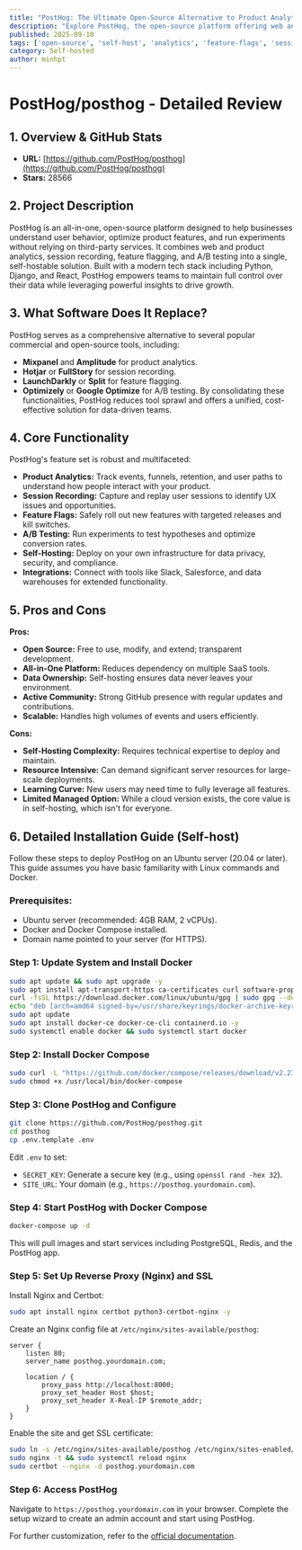 ```yaml
---
title: "PostHog: The Ultimate Open-Source Alternative to Product Analytics and A/B Testing"
description: "Explore PostHog, the open-source platform offering web analytics, session recording, feature flagging, and A/B testing that you can self-host for free."
published: 2025-09-10
tags: ['open-source', 'self-host', 'analytics', 'feature-flags', 'session-recording', 'a-b-testing', 'docker', 'python', 'react']
category: Self-hosted
author: minhpt
---
```


# PostHog/posthog - Detailed Review

## 1. Overview & GitHub Stats
- **URL:** [https://github.com/PostHog/posthog](https://github.com/PostHog/posthog)
- **Stars:** 28566

## 2. Project Description
PostHog is an all-in-one, open-source platform designed to help businesses understand user behavior, optimize product features, and run experiments without relying on third-party services. It combines web and product analytics, session recording, feature flagging, and A/B testing into a single, self-hostable solution. Built with a modern tech stack including Python, Django, and React, PostHog empowers teams to maintain full control over their data while leveraging powerful insights to drive growth.

## 3. What Software Does It Replace?
PostHog serves as a comprehensive alternative to several popular commercial and open-source tools, including:
- **Mixpanel** and **Amplitude** for product analytics.
- **Hotjar** or **FullStory** for session recording.
- **LaunchDarkly** or **Split** for feature flagging.
- **Optimizely** or **Google Optimize** for A/B testing.
By consolidating these functionalities, PostHog reduces tool sprawl and offers a unified, cost-effective solution for data-driven teams.

## 4. Core Functionality
PostHog's feature set is robust and multifaceted:
- **Product Analytics:** Track events, funnels, retention, and user paths to understand how people interact with your product.
- **Session Recording:** Capture and replay user sessions to identify UX issues and opportunities.
- **Feature Flags:** Safely roll out new features with targeted releases and kill switches.
- **A/B Testing:** Run experiments to test hypotheses and optimize conversion rates.
- **Self-Hosting:** Deploy on your own infrastructure for data privacy, security, and compliance.
- **Integrations:** Connect with tools like Slack, Salesforce, and data warehouses for extended functionality.

## 5. Pros and Cons
**Pros:**
- **Open Source:** Free to use, modify, and extend; transparent development.
- **All-in-One Platform:** Reduces dependency on multiple SaaS tools.
- **Data Ownership:** Self-hosting ensures data never leaves your environment.
- **Active Community:** Strong GitHub presence with regular updates and contributions.
- **Scalable:** Handles high volumes of events and users efficiently.

**Cons:**
- **Self-Hosting Complexity:** Requires technical expertise to deploy and maintain.
- **Resource Intensive:** Can demand significant server resources for large-scale deployments.
- **Learning Curve:** New users may need time to fully leverage all features.
- **Limited Managed Option:** While a cloud version exists, the core value is in self-hosting, which isn't for everyone.

## 6. Detailed Installation Guide (Self-host)
Follow these steps to deploy PostHog on an Ubuntu server (20.04 or later). This guide assumes you have basic familiarity with Linux commands and Docker.

### Prerequisites:
- Ubuntu server (recommended: 4GB RAM, 2 vCPUs).
- Docker and Docker Compose installed.
- Domain name pointed to your server (for HTTPS).

### Step 1: Update System and Install Docker
```bash
sudo apt update && sudo apt upgrade -y
sudo apt install apt-transport-https ca-certificates curl software-properties-common -y
curl -fsSL https://download.docker.com/linux/ubuntu/gpg | sudo gpg --dearmor -o /usr/share/keyrings/docker-archive-keyring.gpg
echo "deb [arch=amd64 signed-by=/usr/share/keyrings/docker-archive-keyring.gpg] https://download.docker.com/linux/ubuntu $(lsb_release -cs) stable" | sudo tee /etc/apt/sources.list.d/docker.list > /dev/null
sudo apt update
sudo apt install docker-ce docker-ce-cli containerd.io -y
sudo systemctl enable docker && sudo systemctl start docker
```

### Step 2: Install Docker Compose
```bash
sudo curl -L "https://github.com/docker/compose/releases/download/v2.23.0/docker-compose-$(uname -s)-$(uname -m)" -o /usr/local/bin/docker-compose
sudo chmod +x /usr/local/bin/docker-compose
```

### Step 3: Clone PostHog and Configure
```bash
git clone https://github.com/PostHog/posthog.git
cd posthog
cp .env.template .env
```
Edit `.env` to set:
- `SECRET_KEY`: Generate a secure key (e.g., using `openssl rand -hex 32`).
- `SITE_URL`: Your domain (e.g., `https://posthog.yourdomain.com`).

### Step 4: Start PostHog with Docker Compose
```bash
docker-compose up -d
```
This will pull images and start services including PostgreSQL, Redis, and the PostHog app.

### Step 5: Set Up Reverse Proxy (Nginx) and SSL
Install Nginx and Certbot:
```bash
sudo apt install nginx certbot python3-certbot-nginx -y
```
Create an Nginx config file at `/etc/nginx/sites-available/posthog`:
```nginx
server {
    listen 80;
    server_name posthog.yourdomain.com;

    location / {
        proxy_pass http://localhost:8000;
        proxy_set_header Host $host;
        proxy_set_header X-Real-IP $remote_addr;
    }
}
```
Enable the site and get SSL certificate:
```bash
sudo ln -s /etc/nginx/sites-available/posthog /etc/nginx/sites-enabled/
sudo nginx -t && sudo systemctl reload nginx
sudo certbot --nginx -d posthog.yourdomain.com
```

### Step 6: Access PostHog
Navigate to `https://posthog.yourdomain.com` in your browser. Complete the setup wizard to create an admin account and start using PostHog.

For further customization, refer to the [official documentation](https://posthog.com/docs/self-host).
